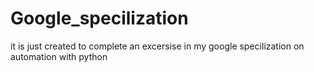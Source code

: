 # Google_specilization
it is just created to complete an excersise in my google specilization on automation with python
